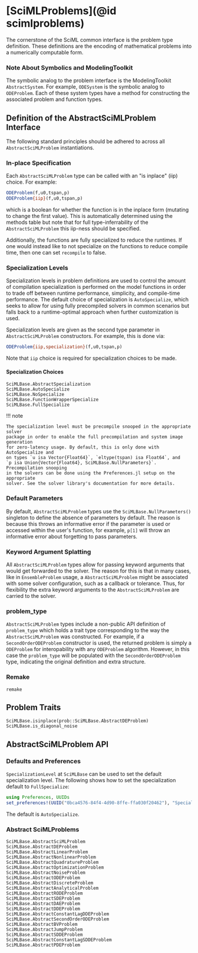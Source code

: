 # [SciMLProblems](@id scimlproblems)

The cornerstone of the SciML common interface is the problem type definition.
These definitions are the encoding of mathematical problems into a numerically
computable form.

### Note About Symbolics and ModelingToolkit

The symbolic analog to the problem interface is the ModelingToolkit `AbstractSystem`.
For example, `ODESystem` is the symbolic analog to `ODEProblem`. Each of these system
types have a method for constructing the associated problem and function types.

## Definition of the AbstractSciMLProblem Interface

The following standard principles should be adhered to across all
`AbstractSciMLProblem` instantiations.

### In-place Specification

Each `AbstractSciMLProblem` type can be called with an "is inplace" (iip) choice. For example:

```julia
ODEProblem(f,u0,tspan,p)
ODEProblem{iip}(f,u0,tspan,p)
```

which is a boolean for whether the function is in the inplace form (mutating to
change the first value). This is automatically determined using the methods table
but note that for full type-inferrability of the `AbstractSciMLProblem` this iip-ness should
be specified.

Additionally, the functions are fully specialized to reduce the runtimes. If one
would instead like to not specialize on the functions to reduce compile time,
then one can set `recompile` to false.

### Specialization Levels

Specialization levels in problem definitions are used to control the amount of compilation
specialization is performed on the model functions in order to trade off between runtime
performance, simplicity, and compile-time performance. The default choice of specialization
is `AutoSpecialize`, which seeks to allow for using fully precompiled solvers in common
scenarios but falls back to a runtime-optimal approach when further customization is used.

Specialization levels are given as the second type parameter in `AbstractSciMLProblem`
constructors. For example, this is done via:

```julia 
ODEProblem{iip,specialization}(f,u0,tspan,p)
```

Note that `iip` choice is required for specialization choices to be made.

#### Specialization Choices

```@docs
SciMLBase.AbstractSpecialization
SciMLBase.AutoSpecialize
SciMLBase.NoSpecialize
SciMLBase.FunctionWrapperSpecialize
SciMLBase.FullSpecialize
```

!!! note

    The specialization level must be precompile snooped in the appropriate solver
    package in order to enable the full precompilation and system image generation
    for zero-latency usage. By default, this is only done with AutoSpecialize and
    on types `u isa Vector{Float64}`, `eltype(tspan) isa Float64`, and
    `p isa Union{Vector{Float64}, SciMLBase.NullParameters}`. Precompilation snooping 
    in the solvers can be done using the Preferences.jl setup on the appropriate
    solver. See the solver library's documentation for more details.

### Default Parameters

By default, `AbstractSciMLProblem` types use the `SciMLBase.NullParameters()` singleton to
define the absence of parameters by default. The reason is because this throws an
informative error if the parameter is used or accessed within the user's function,
for example, `p[1]` will throw an informative error about forgetting to pass
parameters.

### Keyword Argument Splatting

All `AbstractSciMLProblem` types allow for passing keyword arguments that would get forwarded
to the solver. The reason for this is that in many cases, like in `EnsembleProblem`
usage, a `AbstractSciMLProblem` might be associated with some solver configuration, such as a
callback or tolerance. Thus, for flexibility the extra keyword arguments to the
`AbstractSciMLProblem` are carried to the solver.

### problem_type

`AbstractSciMLProblem` types include a non-public API definition of `problem_type` which holds
a trait type corresponding to the way the `AbstractSciMLProblem` was constructed. For example,
if a `SecondOrderODEProblem` constructor is used, the returned problem is simply a
`ODEProblem` for interopability with any `ODEProblem` algorithm. However, in this case
the `problem_type` will be populated with the `SecondOrderODEProblem` type, indicating
the original definition and extra structure.

### Remake

```@docs
remake
```

## Problem Traits

```@docs
SciMLBase.isinplace(prob::SciMLBase.AbstractDEProblem)
SciMLBase.is_diagonal_noise
```

## AbstractSciMLProblem API

### Defaults and Preferences

`SpecializationLevel` at `SciMLBase` can be used to set the default specialization level. The following
shows how to set the specialization default to `FullSpecialize`:

```julia
using Preferences, UUIDs
set_preferences!(UUID("0bca4576-84f4-4d90-8ffe-ffa030f20462"), "SpecializationLevel" => "FullSpecialize")
```

The default is `AutoSpecialize`.

### Abstract SciMLProblems

```@docs
SciMLBase.AbstractSciMLProblem
SciMLBase.AbstractDEProblem
SciMLBase.AbstractLinearProblem
SciMLBase.AbstractNonlinearProblem
SciMLBase.AbstractQuadratureProblem
SciMLBase.AbstractOptimizationProblem
SciMLBase.AbstractNoiseProblem
SciMLBase.AbstractODEProblem
SciMLBase.AbstractDiscreteProblem
SciMLBase.AbstractAnalyticalProblem
SciMLBase.AbstractRODEProblem
SciMLBase.AbstractSDEProblem
SciMLBase.AbstractDAEProblem
SciMLBase.AbstractDDEProblem
SciMLBase.AbstractConstantLagDDEProblem
SciMLBase.AbstractSecondOrderODEProblem
SciMLBase.AbstractBVProblem
SciMLBase.AbstractJumpProblem
SciMLBase.AbstractSDDEProblem
SciMLBase.AbstractConstantLagSDDEProblem
SciMLBase.AbstractPDEProblem
```
